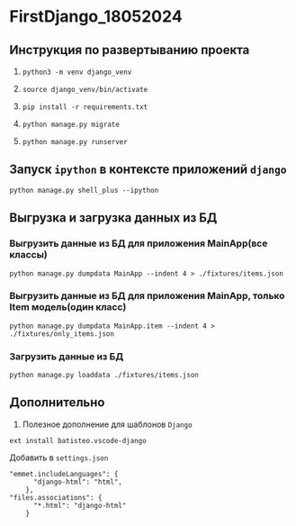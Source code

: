 # FirstDjango_18052024

## Инструкция по развертыванию проекта
1. `python3 -m venv django_venv`

2. `source django_venv/bin/activate`

3. `pip install -r requirements.txt`

4. `python manage.py migrate`

5. `python manage.py runserver`


## Запуск `ipython` в контексте приложений `django`
```
python manage.py shell_plus --ipython
```  

## Выгрузка и загрузка данных из БД
### Выгрузить данные из БД для приложения MainApp(все классы)
```
python manage.py dumpdata MainApp --indent 4 > ./fixtures/items.json
```  
### Выгрузить данные из БД для приложения MainApp, только Item модель(один класс)
```
python manage.py dumpdata MainApp.item --indent 4 > ./fixtures/only_items.json
```

### Загрузить данные из БД
```
python manage.py loaddata ./fixtures/items.json
```


## Дополнительно
1. Полезное дополнение для шаблонов `Django`
```
ext install batisteo.vscode-django
```

Добавить в `settings.json`
```
"emmet.includeLanguages": {
      "django-html": "html",
    },
"files.associations": {
      "*.html": "django-html"
    }
```
